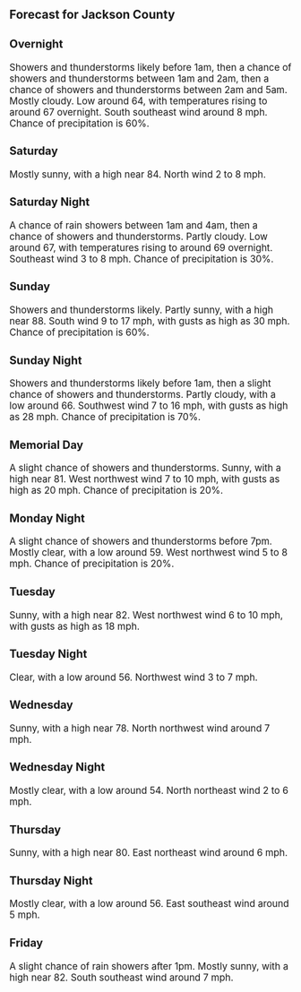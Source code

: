 <div>
   <h2>Forecast for Jackson County</h2>
   <p>
      <div style="font-size:120%">
         <h3>Overnight</h3>Showers and thunderstorms likely before 1am, then a chance of showers and thunderstorms between 1am and 2am, then a chance
         of showers and thunderstorms between 2am and 5am. Mostly cloudy. Low around 64, with temperatures rising to around 67 overnight.
         South southeast wind around 8 mph. Chance of precipitation is 60%.<br></div>
   </p>
   <p>
      <div style="font-size:120%">
         <h3>Saturday</h3>Mostly sunny, with a high near 84. North wind 2 to 8 mph.<br></div>
   </p>
   <p>
      <div style="font-size:120%">
         <h3>Saturday Night</h3>A chance of rain showers between 1am and 4am, then a chance of showers and thunderstorms. Partly cloudy. Low around 67, with
         temperatures rising to around 69 overnight. Southeast wind 3 to 8 mph. Chance of precipitation is 30%.<br></div>
   </p>
   <p>
      <div style="font-size:120%">
         <h3>Sunday</h3>Showers and thunderstorms likely. Partly sunny, with a high near 88. South wind 9 to 17 mph, with gusts as high as 30 mph.
         Chance of precipitation is 60%.<br></div>
   </p>
   <p>
      <div style="font-size:120%">
         <h3>Sunday Night</h3>Showers and thunderstorms likely before 1am, then a slight chance of showers and thunderstorms. Partly cloudy, with a low
         around 66. Southwest wind 7 to 16 mph, with gusts as high as 28 mph. Chance of precipitation is 70%.<br></div>
   </p>
   <p>
      <div style="font-size:120%">
         <h3>Memorial Day</h3>A slight chance of showers and thunderstorms. Sunny, with a high near 81. West northwest wind 7 to 10 mph, with gusts as high
         as 20 mph. Chance of precipitation is 20%.<br></div>
   </p>
   <p>
      <div style="font-size:120%">
         <h3>Monday Night</h3>A slight chance of showers and thunderstorms before 7pm. Mostly clear, with a low around 59. West northwest wind 5 to 8 mph.
         Chance of precipitation is 20%.<br></div>
   </p>
   <p>
      <div style="font-size:120%">
         <h3>Tuesday</h3>Sunny, with a high near 82. West northwest wind 6 to 10 mph, with gusts as high as 18 mph.<br></div>
   </p>
   <p>
      <div style="font-size:120%">
         <h3>Tuesday Night</h3>Clear, with a low around 56. Northwest wind 3 to 7 mph.<br></div>
   </p>
   <p>
      <div style="font-size:120%">
         <h3>Wednesday</h3>Sunny, with a high near 78. North northwest wind around 7 mph.<br></div>
   </p>
   <p>
      <div style="font-size:120%">
         <h3>Wednesday Night</h3>Mostly clear, with a low around 54. North northeast wind 2 to 6 mph.<br></div>
   </p>
   <p>
      <div style="font-size:120%">
         <h3>Thursday</h3>Sunny, with a high near 80. East northeast wind around 6 mph.<br></div>
   </p>
   <p>
      <div style="font-size:120%">
         <h3>Thursday Night</h3>Mostly clear, with a low around 56. East southeast wind around 5 mph.<br></div>
   </p>
   <p>
      <div style="font-size:120%">
         <h3>Friday</h3>A slight chance of rain showers after 1pm. Mostly sunny, with a high near 82. South southeast wind around 7 mph.<br></div>
   </p>
</div>